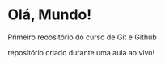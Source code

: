 # Olá, Mundo!
Primeiro reoositório do curso de Git e Github

repositório criado durante uma aula ao vivo!

